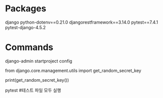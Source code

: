 # Packages

django
python-dotenv==0.21.0
djangorestframework==3.14.0
pytest==7.4.1
pytest-django-4.5.2

# Commands

django-admin startproject config

from django.core.management.utils import get_random_secret_key

print(get_random_secret_key())

pytest #테스트 파일 모두 실행